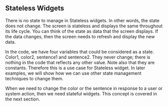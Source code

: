 <h2>Stateless Widgets</h2>

<p>
There is no state to manage in Stateless widgets. In other words, the state does not change. The screen is stateless and displays the same throughout its life cycle. You can think of the state as data that the screen displays. If the data changes, then the screen needs to refresh and display the new data.</p>

<p>
In the code, we have four variables that could be considered as a state. Color1, color2, sentence1 and sentence2. They never change; there is nothing in the code that reflects any other value. Note also that they are constants. Therefore this is a use case for Stateless widget. In later examples, we will show how we can use other state management techniques to change them.</p>
<p>
When we need to change the color or the sentence in response to a user or system action, then we need stateful widgets. This concept is covered in the next section.</p>


